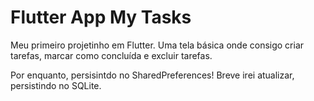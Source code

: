 # Flutter App My Tasks

Meu primeiro projetinho em Flutter. Uma tela básica onde consigo criar tarefas, marcar como concluída e excluir tarefas.

Por enquanto, persisintdo no SharedPreferences! Breve irei atualizar, persistindo no SQLite.
